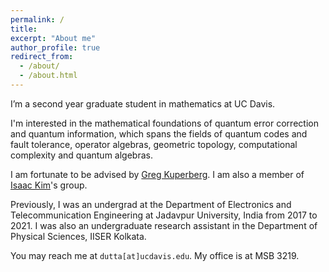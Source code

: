 ```yaml
---
permalink: /
title:
excerpt: "About me"
author_profile: true
redirect_from: 
  - /about/
  - /about.html
---
```


I’m a second year graduate student in mathematics at UC Davis. 

I'm interested in the mathematical foundations of quantum error correction and quantum information, which spans the fields of quantum codes and fault tolerance, operator algebras, geometric topology, computational complexity and quantum algebras.

I am fortunate to be advised by <a href="https://www.math.ucdavis.edu/~greg" target="_blank">Greg Kuperberg</a>. I am also a member of <a href="https://www.isaackimquantum.com" target="_blank">Isaac Kim</a>'s group.

Previously, I was an undergrad at the Department of Electronics and Telecommunication Engineering at Jadavpur University, India from 2017 to 2021. I was also an undergraduate research assistant in the Department of Physical Sciences, IISER Kolkata.

You may reach me at `dutta[at]ucdavis.edu`. My office is at MSB 3219.
